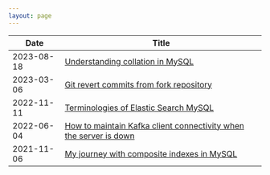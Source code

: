 ```yaml
---
layout: page
---
```


| Date          | Title                                                       |
|------------   |-------------------------------------------------------------|
| 2023-08-18    | [Understanding collation in MySQL](https://thachlp.github.io/2023-08-18-understanding-collation-in-mysql/)                            |
| 2023-03-06    | [Git revert commits from fork repository](https://thachlp.github.io/2023-03-06-git-revert-commit-fork-repository/)                     |
| 2022-11-11    | [Terminologies of Elastic Search MySQL](https://thachlp.github.io/2022-11-11-sql-vs-elasticsearch/)                       |
| 2022-06-04    | [How to maintain Kafka client connectivity when the server is down](https://thachlp.github.io/2022-06-04-how-maitain-kafka-client-connectivity-when-the-server-is-down/) |
| 2021-11-06    | [My journey with composite indexes in MySQL](https://thachlp.github.io/2021-11-06-experience-with-composite-index-in-mysql/) 
